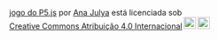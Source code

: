 <p xmlns:cc="http://creativecommons.org/ns#" xmlns:dct="http://purl.org/dc/terms/"><a property="dct:title" rel="cc :attributionURL" href="https://editor.p5js.org/00001094262997sp/full/KbLok7rfe">jogo do P5.js</a> por <a rel="cc:attributionURL dct:creator" property="cc: attributionName" href="https://github.com/aninh4sk4tista/P5.js">Ana Julya</a> está licenciada sob <a href="https://creativecommons.org/licenses/by/4.0/?ref =chooser-v1" target="_blank" rel="license noopener noreferrer" style="display:inline-block;">Creative Commons Atribuição 4.0 Internacional<img style="height:22px!important;margin-left:3px; alinhamento vertical: texto inferior;" src="https://mirrors.creativecommons.org/presskit/icons/cc.svg?ref=chooser-v1" alt=""><img style="height:22px!important;margin-left:3px;vertical -align:texto inferior;" src="https://mirrors.creativecommons.org/presskit/icons/by.svg?ref=chooser-v1" alt=""></a></p>
